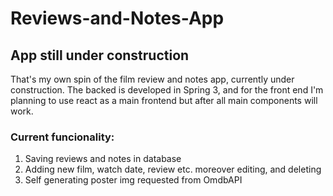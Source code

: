 # Reviews-and-Notes-App

## App still under construction

That's my own spin of the film review and notes app, currently under construction. The backed is developed in Spring 3, and for the front end I'm planning to use react as a main frontend but after all main components will work.

### Current funcionality:

1. Saving reviews and notes in database
2. Adding new film, watch date, review etc. moreover editing, and deleting
3. Self generating poster img requested from OmdbAPI



 
